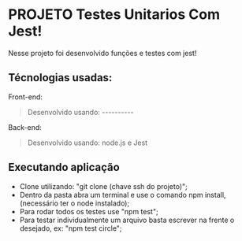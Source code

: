 # PROJETO Testes Unitarios Com Jest!
Nesse projeto foi desenvolvido funções e testes com jest!
## Técnologias usadas:

Front-end:
> Desenvolvido usando: ----------

Back-end:
> Desenvolvido usando: node.js e Jest 

## Executando aplicação
- Clone utilizando: "git clone (chave ssh do projeto)";
- Dentro da pasta abra um terminal e use o comando npm install, (necessário ter o node instalado);
- Para rodar todos os testes use "npm test";
- Para testar individualmente um arquivo basta escrever na frente o desejado, ex: "npm test circle";
